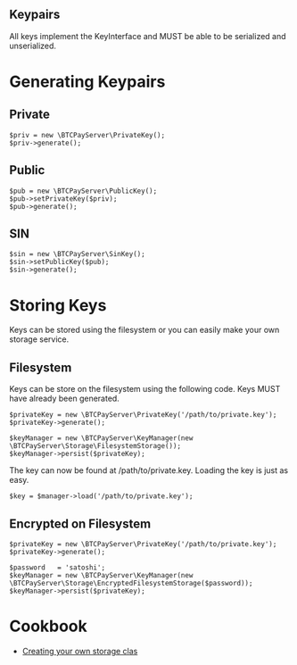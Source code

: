 ##  Keypairs
All keys implement the KeyInterface and MUST be able to be serialized
and unserialized.

Generating Keypairs
===================

Private
-------

``` {.sourceCode .php}
$priv = new \BTCPayServer\PrivateKey();
$priv->generate();
```

Public
------

``` {.sourceCode .php}
$pub = new \BTCPayServer\PublicKey();
$pub->setPrivateKey($priv);
$pub->generate();
```

SIN
---

``` {.sourceCode .php}
$sin = new \BTCPayServer\SinKey();
$sin->setPublicKey($pub);
$sin->generate();
```

Storing Keys
============

Keys can be stored using the filesystem or you can easily make your own
storage service.

Filesystem
----------

Keys can be store on the filesystem using the following code. Keys MUST
have already been generated.

``` {.sourceCode .php}
$privateKey = new \BTCPayServer\PrivateKey('/path/to/private.key');
$privateKey->generate();

$keyManager = new \BTCPayServer\KeyManager(new \BTCPayServer\Storage\FilesystemStorage());
$keyManager->persist($privateKey);
```

The key can now be found at /path/to/private.key. Loading the key is
just as easy.

``` {.sourceCode .php}
$key = $manager->load('/path/to/private.key');
```

Encrypted on Filesystem
-----------------------

``` {.sourceCode .php}
$privateKey = new \BTCPayServer\PrivateKey('/path/to/private.key');
$privateKey->generate();

$password   = 'satoshi';
$keyManager = new \BTCPayServer\KeyManager(new \BTCPayServer\Storage\EncryptedFilesystemStorage($password));
$keyManager->persist($privateKey);
```

Cookbook
========
* [Creating your own storage clas](https://github.com/psyb0t/btcpayserver-php-client/blob/master/docs/keypairs/storage.md)
